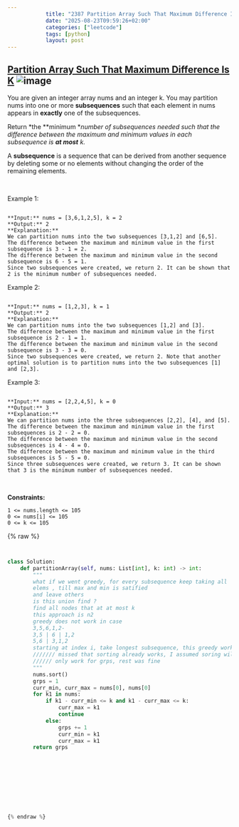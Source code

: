 ```yaml
---
            title: "2387 Partition Array Such That Maximum Difference Is K"
            date: "2025-08-23T09:59:26+02:00"
            categories: ["leetcode"]
            tags: [python]
            layout: post
---
```

            
## [Partition Array Such That Maximum Difference Is K](https://leetcode.com/problems/partition-array-such-that-maximum-difference-is-k) ![image](https://img.shields.io/badge/Difficulty-Medium-orange)

You are given an integer array nums and an integer k. You may partition nums into one or more **subsequences** such that each element in nums appears in **exactly** one of the subsequences.

Return *the **minimum **number of subsequences needed such that the difference between the maximum and minimum values in each subsequence is **at most** *k*.*

A **subsequence** is a sequence that can be derived from another sequence by deleting some or no elements without changing the order of the remaining elements.

 

Example 1:

```

**Input:** nums = [3,6,1,2,5], k = 2
**Output:** 2
**Explanation:**
We can partition nums into the two subsequences [3,1,2] and [6,5].
The difference between the maximum and minimum value in the first subsequence is 3 - 1 = 2.
The difference between the maximum and minimum value in the second subsequence is 6 - 5 = 1.
Since two subsequences were created, we return 2. It can be shown that 2 is the minimum number of subsequences needed.

```

Example 2:

```

**Input:** nums = [1,2,3], k = 1
**Output:** 2
**Explanation:**
We can partition nums into the two subsequences [1,2] and [3].
The difference between the maximum and minimum value in the first subsequence is 2 - 1 = 1.
The difference between the maximum and minimum value in the second subsequence is 3 - 3 = 0.
Since two subsequences were created, we return 2. Note that another optimal solution is to partition nums into the two subsequences [1] and [2,3].

```

Example 3:

```

**Input:** nums = [2,2,4,5], k = 0
**Output:** 3
**Explanation:**
We can partition nums into the three subsequences [2,2], [4], and [5].
The difference between the maximum and minimum value in the first subsequences is 2 - 2 = 0.
The difference between the maximum and minimum value in the second subsequences is 4 - 4 = 0.
The difference between the maximum and minimum value in the third subsequences is 5 - 5 = 0.
Since three subsequences were created, we return 3. It can be shown that 3 is the minimum number of subsequences needed.

```

 

**Constraints:**

	1 <= nums.length <= 105
	0 <= nums[i] <= 105
	0 <= k <= 105

{% raw %}


```python


class Solution:
    def partitionArray(self, nums: List[int], k: int) -> int:
        """
        what if we went greedy, for every subsequence keep taking all
        elems , till max and min is satified
        and leave others
        is this union find ?
        find all nodes that at at most k 
        this approach is n2
        greedy does not work in case
        3,5,6,1,2-
        3,5 | 6 | 1,2
        5,6 | 3,1,2
        starting at index i, take longest subsequence, this greedy works
        /////// missed that sorting already works, I assumed soring will
        ////// only work for grps, rest was fine
        """
        nums.sort()
        grps = 1
        curr_min, curr_max = nums[0], nums[0]
        for k1 in nums:
            if k1 - curr_min <= k and k1 - curr_max <= k:
                curr_max = k1
                continue
            else:
                grps += 1
                curr_min = k1
                curr_max = k1
        return grps







        


{% endraw %}
```
